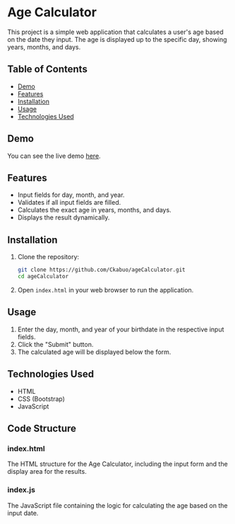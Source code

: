 # Age Calculator

This project is a simple web application that calculates a user's age based on the date they input. The age is displayed up to the specific day, showing years, months, and days.

## Table of Contents
- [Demo](#demo)
- [Features](#features)
- [Installation](#installation)
- [Usage](#usage)
- [Technologies Used](#technologies-used)

## Demo
You can see the live demo [here](./demo.JPG). 

## Features
- Input fields for day, month, and year.
- Validates if all input fields are filled.
- Calculates the exact age in years, months, and days.
- Displays the result dynamically.

## Installation
1. Clone the repository:
    ```sh
    git clone https://github.com/Ckabuo/ageCalculator.git
    cd ageCalculator
    ```
2. Open `index.html` in your web browser to run the application.

## Usage
1. Enter the day, month, and year of your birthdate in the respective input fields.
2. Click the "Submit" button.
3. The calculated age will be displayed below the form.

## Technologies Used
- HTML
- CSS (Bootstrap)
- JavaScript

## Code Structure
### index.html
The HTML structure for the Age Calculator, including the input form and the display area for the results.

### index.js
The JavaScript file containing the logic for calculating the age based on the input date.
